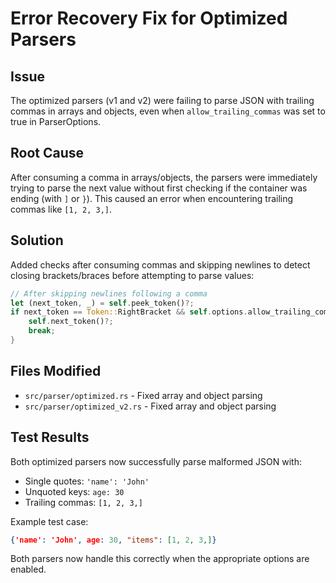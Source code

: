 # Error Recovery Fix for Optimized Parsers

## Issue
The optimized parsers (v1 and v2) were failing to parse JSON with trailing commas in arrays and objects, even when `allow_trailing_commas` was set to true in ParserOptions.

## Root Cause
After consuming a comma in arrays/objects, the parsers were immediately trying to parse the next value without first checking if the container was ending (with `]` or `}`). This caused an error when encountering trailing commas like `[1, 2, 3,]`.

## Solution
Added checks after consuming commas and skipping newlines to detect closing brackets/braces before attempting to parse values:

```rust
// After skipping newlines following a comma
let (next_token, _) = self.peek_token()?;
if next_token == Token::RightBracket && self.options.allow_trailing_commas {
    self.next_token()?;
    break;
}
```

## Files Modified
- `src/parser/optimized.rs` - Fixed array and object parsing
- `src/parser/optimized_v2.rs` - Fixed array and object parsing

## Test Results
Both optimized parsers now successfully parse malformed JSON with:
- Single quotes: `'name': 'John'`
- Unquoted keys: `age: 30`
- Trailing commas: `[1, 2, 3,]`

Example test case:
```json
{'name': 'John', age: 30, "items": [1, 2, 3,]}
```

Both parsers now handle this correctly when the appropriate options are enabled.